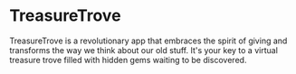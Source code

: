 # TreasureTrove
TreasureTrove is a revolutionary app that embraces the spirit of giving and transforms the way we think about our old stuff. It's your key to a virtual treasure trove filled with hidden gems waiting to be discovered.

